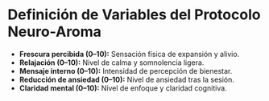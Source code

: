 # Definición de Variables del Protocolo Neuro-Aroma

- **Frescura percibida (0–10):** Sensación física de expansión y alivio.
- **Relajación (0–10):** Nivel de calma y somnolencia ligera.
- **Mensaje interno (0–10):** Intensidad de percepción de bienestar.
- **Reducción de ansiedad (0–10):** Nivel de ansiedad tras la sesión.
- **Claridad mental (0–10):** Nivel de enfoque y claridad cognitiva.
